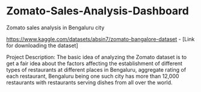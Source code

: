# Zomato-Sales-Analysis-Dashboard


Zomato sales analysis in Bengaluru city 


https://www.kaggle.com/datasets/absin7/zomato-bangalore-dataset - [Link for downloading the dataset]


Project Description: The basic idea of analyzing the Zomato dataset is to get a fair idea about the factors affecting the establishment
of different types of restaurants at different places in Bengaluru, aggregate rating of each restaurant, Bengaluru
being one such city has more than 12,000 restaurants with restaurants serving dishes from all over the world.

